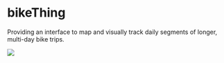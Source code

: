 # bikeThing

Providing an interface to map and visually track daily segments of longer, multi-day bike trips.

![](http://i.imgur.com/TcdYaN9.gif)
